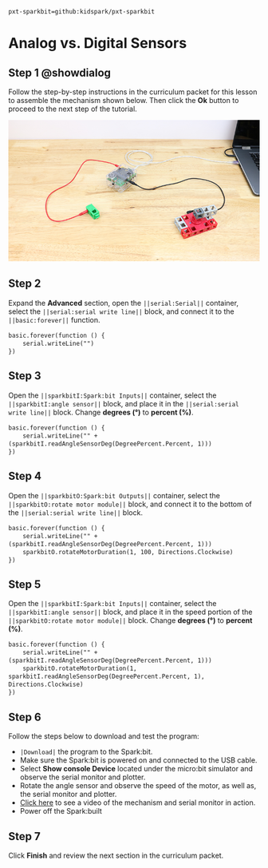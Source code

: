 ```package
pxt-sparkbit=github:kidspark/pxt-sparkbit
```

# Analog vs. Digital Sensors

## Step 1 @showdialog

Follow the step-by-step instructions in the curriculum packet for this lesson to assemble the mechanism shown below. Then click the **Ok** button to proceed to the next step of the tutorial.

![sensors-1](https://raw.githubusercontent.com/KidSpark/tutorials/master/assets/2-1-sensors-1.png)

## Step 2

Expand the **Advanced** section, open the ``||serial:Serial||`` container, select the ``||serial:serial write line||`` block, and connect it to the ``||basic:forever||`` function.

```blocks
basic.forever(function () {
    serial.writeLine("")
})
```
## Step 3

Open the ``||sparkbitI:Spark:bit Inputs||`` container, select the ``||sparkbitI:angle sensor||`` block, and place it in the ``||serial:serial write line||`` block. Change **degrees (°)** to **percent (%)**.

```blocks
basic.forever(function () {
    serial.writeLine("" + (sparkbitI.readAngleSensorDeg(DegreePercent.Percent, 1)))
})
```

## Step 4

Open the ``||sparkbitO:Spark:bit Outputs||`` container, select the ``||sparkbitO:rotate motor module||`` block, and connect it to the bottom of the ``||serial:serial write line||`` block.

``` blocks
basic.forever(function () {
    serial.writeLine("" + (sparkbitI.readAngleSensorDeg(DegreePercent.Percent, 1)))
    sparkbitO.rotateMotorDuration(1, 100, Directions.Clockwise)
})
```

## Step 5

Open the ``||sparkbitI:Spark:bit Inputs||`` container, select the ``||sparkbitI:angle sensor||`` block, and place it in the speed portion of the ``||sparkbitO:rotate motor module||`` block. Change **degrees (°)** to **percent (%)**.

```blocks
basic.forever(function () {
    serial.writeLine("" + (sparkbitI.readAngleSensorDeg(DegreePercent.Percent, 1)))
    sparkbitO.rotateMotorDuration(1, sparkbitI.readAngleSensorDeg(DegreePercent.Percent, 1), Directions.Clockwise)
})
```

## Step 6

Follow the steps below to download and test the program:
* ``|Download|`` the program to the Spark:bit.
* Make sure the Spark:bit is powered on and connected to the USB cable.
* Select **Show console Device** located under the micro:bit simulator and observe the serial monitor and plotter.
* Rotate the angle sensor and observe the speed of the motor, as well as, the serial monitor and plotter.
* [Click here](https://youtu.be/SUECpRQ2Mxs) to see a video of the mechanism and serial monitor in action.
* Power off the Spark:built

## Step 7

Click **Finish** and review the next section in the curriculum packet.